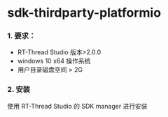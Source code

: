 # sdk-thirdparty-platformio

### 1. 要求：

+ RT-Thread Studio 版本>2.0.0
+ windows 10 x64 操作系统
+ 用户目录磁盘空间 > 2G

### 2. 安装

使用 RT-Thread Studio 的 SDK manager 进行安装